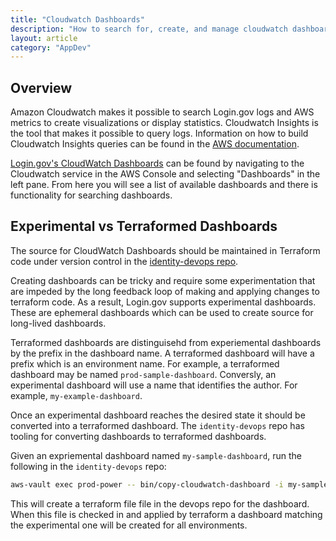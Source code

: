 ```yaml
---
title: "Cloudwatch Dashboards"
description: "How to search for, create, and manage cloudwatch dashboards"
layout: article
category: "AppDev"
---
```


## Overview

Amazon Cloudwatch makes it possible to search Login.gov logs and AWS metrics to
create visualizations or display statistics.
Cloudwatch Insights is the tool that makes it possible to query logs.
Information on how to build Cloudwatch Insights queries can be found in the
[AWS documentation](https://docs.aws.amazon.com/AmazonCloudWatch/latest/logs/CWL_QuerySyntax.html).

[Login.gov's CloudWatch Dashboards](https://us-west-2.console.aws.amazon.com/cloudwatch/home?region=us-west-2#dashboards:)
can be found by navigating to the Cloudwatch service in the AWS Console and
selecting "Dashboards" in the left pane.
From here you will see a list of available dashboards and there is functionality
for searching dashboards.

## Experimental vs Terraformed Dashboards

The source for CloudWatch Dashboards should be maintained in Terraform code
under version control in the
[identity-devops repo](https://github.com/18f/identity-devops).

Creating dashboards can be tricky and require some experimentation that are
impeded by the long feedback loop of making and applying changes to terraform
code.
As a result, Login.gov supports experimental dashboards.
These are ephemeral dashboards which can be used to create source for long-lived
dashboards.

Terraformed dashboards are distinguisehd from experiemental dashboards by the
prefix in the dashboard name.
A terraformed dashboard will have a prefix which is an environment name.
For example, a terraformed dashboard may be named `prod-sample-dashboard`.
Conversly, an experimental dashboard will use a name that identifies the author.
For example, `my-example-dashboard`.

Once an experimental dashboard reaches the desired state it should be converted
into a terraformed dashboard.
The `identity-devops` repo has tooling for converting dashboards to terraformed
dashboards.

Given an expriemental dashboard named `my-sample-dashboard`, run the
following in the `identity-devops` repo:

```bash
aws-vault exec prod-power -- bin/copy-cloudwatch-dashboard -i my-sample-dashboard
```

This will create a terraform file file in the devops repo for the dashboard.
When this file is checked in and applied by terraform a dashboard matching
the experimental one will be created for all environments.
